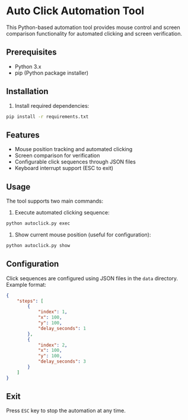 # Auto Click Automation Tool

This Python-based automation tool provides mouse control and screen comparison functionality for automated clicking and screen verification.

## Prerequisites

- Python 3.x
- pip (Python package installer)

## Installation

1. Install required dependencies:

```bash
pip install -r requirements.txt
```

## Features

- Mouse position tracking and automated clicking
- Screen comparison for verification
- Configurable click sequences through JSON files
- Keyboard interrupt support (ESC to exit)

## Usage

The tool supports two main commands:

1. Execute automated clicking sequence:

```bash
python autoclick.py exec
```

1. Show current mouse position (useful for configuration):

```bash
python autoclick.py show
```

## Configuration

Click sequences are configured using JSON files in the `data` directory. Example format:

```json
{
    "steps": [
        {
            "index": 1,
            "x": 100,
            "y": 100,
            "delay_seconds": 1
        },
        {
            "index": 2,
            "x": 100,
            "y": 100,
            "delay_seconds": 3
        }
    ]
}
```

## Exit

Press `ESC` key to stop the automation at any time.
